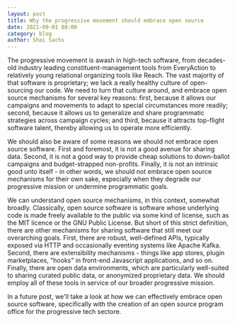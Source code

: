 ```yaml
---
layout: post
title: Why the progressive movement should embrace open source
date: 2021-09-01 08:00
category: blog
author: Shai Sachs
---
```


The progressive movement is awash in high-tech software, from decades-old industry leading constituent-management tools from EveryAction to relatively young relational organizing tools like Reach. The vast majority of that software is proprietary; we lack a really healthy culture of open-sourcing our code. We need to turn that culture around, and embrace open source mechanisms for several key reasons: first, because it allows our campaigns and movements to adapt to special circumstances more readily; second, because it allows us to generalize and share programmatic strategies across campaign cycles; and third, because it attracts top-flight software talent, thereby allowing us to operate more efficiently.

We should also be aware of some reasons we should *not* embrace open source software. First and foremost, it is not a good avenue for sharing data. Second, it is not a good way to provide cheap solutions to down-ballot campaigns and budget-strapped non-profits. Finally, it is not an intrinsic good unto itself - in other words, we should not embrace open source mechanisms for their own sake, especially when they degrade our progressive mission or undermine programmatic goals.

We can understand open source mechanisms, in this context, somewhat broadly. Classically, open source software is software whose underlying code is made freely available to the public via some kind of license, such as the MIT licence or the GNU Public License. But short of this strict definition, there are other mechanisms for sharing software that still meet our overarching goals. First, there are robust, well-defined APIs, typically exposed via HTTP and occasionally eventing systems like Apache Kafka. Second, there are extensibility mechanisms - things like app stores, plugin marketplaces, "hooks" in front-end Javascript applications, and so on. Finally, there are open data environments, which are particularly well-suited to sharing curated public data, or anonymized proprietary data. We should employ all of these tools in service of our broader progressive mission.

In a future post, we'll take a look at how we can effectively embrace open source software, specifically with the creation of an open source program office for the progressive tech sectore.
